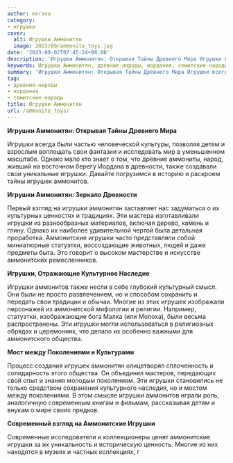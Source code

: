 ```yaml
---
author: morava
category:
- игрушки
cover:
  alt: Игрушки Аммонитян
  image: 2023/09/ammonite_toys.jpg
date: '2023-09-02T07:45:24+00:00'
description: 'Игрушки Аммонитян: Открывая Тайны Древнего Мира Игрушки всегда были частью человеческой культуры, позволяя детям и взрослым воплощать свои фантазии и...'
keywords: Игрушки Аммонитян, древние-народы, иордания, семитские-народы, игрушки, аммонитян, свои, игрушек, аммонитов, аммонитские, тайны, детям, однако, древности, также, взгляд, статуэтки, многие, общества
summary: 'Игрушки Аммонитян: Открывая Тайны Древнего Мира Игрушки всегда были частью человеческой культуры, позволяя детям и взрослым воплощать свои фантазии и...'
tag:
- древние-народы
- иордания
- семитские-народы
title: Игрушки Аммонитян
url: /ammonite_toys/
---
```


**Игрушки Аммонитян: Открывая Тайны Древнего Мира**

Игрушки всегда были частью человеческой культуры, позволяя детям и взрослым воплощать свои фантазии и исследовать мир в уменьшенном масштабе. Однако мало кто знает о том, что древние аммониты, народ, живший на восточном берегу Иордана в древности, также создавали свои уникальные игрушки. Давайте погрузимся в историю и раскроем тайны игрушек аммонитов.

**Игрушки Аммонитян: Зеркало Древности**

Первый взгляд на игрушки аммонитян заставляет нас задуматься о их культурных ценностях и традициях. Эти мастера изготавливали игрушки из разнообразных материалов, включая дерево, камень и глину. Однако их наиболее удивительной чертой была детальная проработка. Аммонитские игрушки часто представляли собой миниатюрные статуэтки, воссоздающие животных, людей и даже предметы быта. Это говорит о высоком мастерстве и искусстве аммонитских ремесленников.

**Игрушки, Отражающие Культурное Наследие**

Игрушки аммонитов также несли в себе глубокий культурный смысл. Они были не просто развлечением, но и способом сохранить и передать свои традиции и обычаи. Многие из этих игрушек изображали персонажей из аммонитской мифологии и религии. Например, статуэтки, изображающие бога Малка (или Молоха), были весьма распространены. Эти игрушки могли использоваться в религиозных обрядах и церемониях, что делало их особенно важными для аммонитского общества.

**Мост между Поколениями и Культурами**

Процесс создания игрушек аммонитян олицетворял сплоченность и солидарность этого общества. Он объединял мастеров, передающих свой опыт и знания молодым поколениям. Эти игрушки становились не только средством сохранения культурного наследия, но и мостом между поколениями. В этом смысле игрушки аммонитов играли роль, аналогичную современным книгам и фильмам, рассказывая детям и внукам о мире своих предков.

**Современный взгляд на Аммонитские Игрушки**

Современные исследователи и коллекционеры ценят аммонитские игрушки за их уникальность и историческую ценность. Многие из них находятся в музеях и частных коллекциях, г